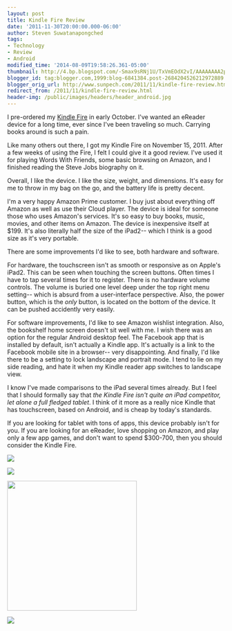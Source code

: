 ```yaml
---
layout: post
title: Kindle Fire Review
date: '2011-11-30T20:00:00.000-06:00'
author: Steven Suwatanapongched
tags:
- Technology
- Review
- Android
modified_time: '2014-08-09T19:58:26.361-05:00'
thumbnail: http://4.bp.blogspot.com/-Smax9sRNj1U/TxVmEOdX2vI/AAAAAAAA2pY/Tzn6F2dCbAE/s600/www-3.jpeg
blogger_id: tag:blogger.com,1999:blog-6841384.post-2684204526212972889
blogger_orig_url: http://www.sunpech.com/2011/11/kindle-fire-review.html
redirect_from: /2011/11/kindle-fire-review.html
header-img: /public/images/headers/header_android.jpg
---
```


I pre-ordered my <a href="http://www.amazon.com/gp/product/B0051VVOB2?ie=UTF8&amp;tag=sunpech-20&amp;linkCode=shr&amp;camp=213733&amp;creative=393177&amp;creativeASIN=B0051VVOB2&amp;ref_=amb_link_359054382_4">Kindle Fire</a> in early October. I've wanted an eReader device for a long time, ever since I've been traveling so much. Carrying books around is such a pain.

Like many others out there, I got my Kindle Fire on November 15, 2011. After a few weeks of using the Fire, I felt I could give it a good review. I've used it for playing Words With Friends, some basic browsing on Amazon, and I finished reading the Steve Jobs biography on it.

Overall, I like the device. I like the size, weight, and dimensions. It's easy for me to throw in my bag on the go, and the battery life is pretty decent.

I'm a very happy Amazon Prime customer. I buy just about everything off Amazon as well as use their Cloud player. The device is ideal for someone those who uses Amazon's services. It's so easy to buy books, music, movies, and other items on Amazon. The device is inexpensive itself at $199. It's also literally half the size of the iPad2-- which I think is a good size as it's very portable.

There are some improvements I'd like to see, both hardware and software.

For hardware, the touchscreen isn't as smooth or responsive as on Apple's iPad2. This can be seen when touching the screen buttons. Often times I have to tap several times for it to register. There is no hardware volume controls. The volume is buried one level deep under the top right menu setting-- which is absurd from a user-interface perspective. Also, the power button, which is the <em>only</em> button, is located on the bottom of the device. It can be pushed accidently very easily.

For software improvements, I'd like to see Amazon wishlist integration. Also, the bookshelf home screen doesn't sit well with me. I wish there was an option for the regular Android desktop feel. The Facebook app that is installed by default, isn't actually a Kindle app. It's actually is a link to the Facebook mobile site in a browser-- very disappointing. And finally, I'd like there to be a setting to lock landscape and portrait mode. I tend to lie on my side reading, and hate it when my Kindle reader app switches to landscape view.

I know I've made comparisons to the iPad several times already. But I feel that I should formally say that <em>the Kindle Fire isn't quite an iPad competitor, let alone a full fledged tablet</em>. I think of it more as a really nice Kindle that has touchscreen, based on Android, and is cheap by today's standards.

If you are looking for tablet with tons of apps, this device probably isn't for you. If you are looking for an eReader, love shopping on Amazon, and play only a few app games, and don't want to spend $300-700, then you should consider the Kindle Fire.

<a href="http://4.bp.blogspot.com/-Smax9sRNj1U/TxVmEOdX2vI/AAAAAAAA2pY/Tzn6F2dCbAE/s600/www-3.jpeg"><img border="0" src="http://4.bp.blogspot.com/-Smax9sRNj1U/TxVmEOdX2vI/AAAAAAAA2pY/Tzn6F2dCbAE/s320/www-3.jpeg"  /></a>

<a href="http://1.bp.blogspot.com/-9YQejrnjuRM/TxVmFfgn9_I/AAAAAAAA2p4/K0FZPy4wgOk/s600/www.jpeg"><img border="0" src="http://1.bp.blogspot.com/-9YQejrnjuRM/TxVmFfgn9_I/AAAAAAAA2p4/K0FZPy4wgOk/s320/www.jpeg"  /></a>

<a href="http://1.bp.blogspot.com/-cwo4oE2HmJ8/TxVmDntlcbI/AAAAAAAA2pI/ejBvq7Pcjv8/s600/www-1.jpeg"><img border="0" src="http://1.bp.blogspot.com/-cwo4oE2HmJ8/TxVmDntlcbI/AAAAAAAA2pI/ejBvq7Pcjv8/s320/www-1.jpeg"  width="300" /></a>

<a href="http://1.bp.blogspot.com/-tEucXHdMemg/TxVmDyZ_kzI/AAAAAAAA2pQ/C5ImPwIrfdg/s600/www-2.jpeg"><img border="0" src="http://1.bp.blogspot.com/-tEucXHdMemg/TxVmDyZ_kzI/AAAAAAAA2pQ/C5ImPwIrfdg/s320/www-2.jpeg"  /></a>
